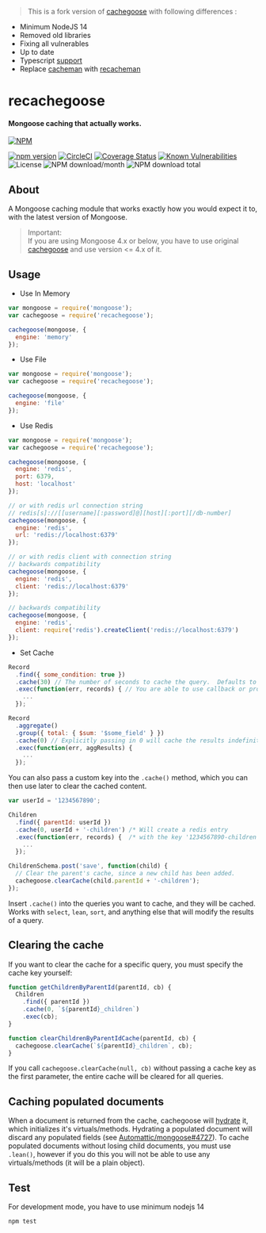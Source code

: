 > This is a fork version of [cachegoose](https://github.com/boblauer/cachegoose) with following differences :
- Minimum NodeJS 14
- Removed old libraries
- Fixing all vulnerables
- Up to date
- Typescript [support](https://github.com/xrip/cachegoose)
- Replace [cacheman](https://github.com/cayasso/cacheman) with [recacheman](https://github.com/aalfiann/recacheman)

# recachegoose #

#### Mongoose caching that actually works. ####

[![NPM](https://nodei.co/npm/recachegoose.png?downloads=true&downloadRank=true&stars=true)](https://nodei.co/npm/recachegoose/)  
  
[![npm version](https://img.shields.io/npm/v/recachegoose.svg?style=flat-square)](https://www.npmjs.org/package/recachegoose)
[![CircleCI](https://dl.circleci.com/status-badge/img/gh/aalfiann/recachegoose/tree/master.svg?style=svg)](https://dl.circleci.com/status-badge/redirect/gh/aalfiann/recachegoose/tree/master)
[![Coverage Status](https://coveralls.io/repos/github/aalfiann/recachegoose/badge.svg?branch=master)](https://coveralls.io/github/aalfiann/recachegoose?branch=master)
[![Known Vulnerabilities](https://snyk.io//test/github/aalfiann/recachegoose/badge.svg?targetFile=package.json)](https://snyk.io//test/github/aalfiann/recachegoose?targetFile=package.json)
![License](https://img.shields.io/npm/l/recachegoose)
![NPM download/month](https://img.shields.io/npm/dm/recachegoose.svg)
![NPM download total](https://img.shields.io/npm/dt/recachegoose.svg)  

## About ##

A Mongoose caching module that works exactly how you would expect it to, with the latest version of Mongoose.

> Important:  
  If you are using Mongoose 4.x or below, you have to use original [cachegoose](https://github.com/boblauer/cachegoose) and use version <= 4.x of it.



## Usage ##

- Use In Memory
```javascript
var mongoose = require('mongoose');
var cachegoose = require('recachegoose');

cachegoose(mongoose, {
  engine: 'memory'
});
```

- Use File
```javascript
var mongoose = require('mongoose');
var cachegoose = require('recachegoose');

cachegoose(mongoose, {
  engine: 'file'
});
```

- Use Redis
```javascript
var mongoose = require('mongoose');
var cachegoose = require('recachegoose');

cachegoose(mongoose, {
  engine: 'redis',
  port: 6379,
  host: 'localhost'
});

// or with redis url connection string
// redis[s]://[[username][:password]@][host][:port][/db-number]
cachegoose(mongoose, {
  engine: 'redis',
  url: 'redis://localhost:6379'
});

// or with redis client with connection string
// backwards compatibility
cachegoose(mongoose, {
  engine: 'redis',
  client: 'redis://localhost:6379'
});

// backwards compatibility
cachegoose(mongoose, {
  engine: 'redis',
  client: require('redis').createClient('redis://localhost:6379')
});
```

- Set Cache
```js
Record
  .find({ some_condition: true })
  .cache(30) // The number of seconds to cache the query.  Defaults to 60 seconds.
  .exec(function(err, records) { // You are able to use callback or promise
    ...
  });

Record
  .aggregate()
  .group({ total: { $sum: '$some_field' } })
  .cache(0) // Explicitly passing in 0 will cache the results indefinitely.
  .exec(function(err, aggResults) {
    ...
  });
```

You can also pass a custom key into the `.cache()` method, which you can then use later to clear the cached content.

```javascript
var userId = '1234567890';

Children
  .find({ parentId: userId })
  .cache(0, userId + '-children') /* Will create a redis entry          */
  .exec(function(err, records) {  /* with the key '1234567890-children' */
    ...
  });

ChildrenSchema.post('save', function(child) {
  // Clear the parent's cache, since a new child has been added.
  cachegoose.clearCache(child.parentId + '-children');
});
```

Insert `.cache()` into the queries you want to cache, and they will be cached.  Works with `select`, `lean`, `sort`, and anything else that will modify the results of a query.

## Clearing the cache ##

If you want to clear the cache for a specific query, you must specify the cache key yourself:

```js
function getChildrenByParentId(parentId, cb) {
  Children
    .find({ parentId })
    .cache(0, `${parentId}_children`)
    .exec(cb);
}

function clearChildrenByParentIdCache(parentId, cb) {
  cachegoose.clearCache(`${parentId}_children`, cb);
}
```

If you call `cachegoose.clearCache(null, cb)` without passing a cache key as the first parameter, the entire cache will be cleared for all queries.

## Caching populated documents ##

When a document is returned from the cache, cachegoose will [hydrate](http://mongoosejs.com/docs/api.html#model_Model.hydrate) it, which initializes it's virtuals/methods. Hydrating a populated document will discard any populated fields (see [Automattic/mongoose#4727](https://github.com/Automattic/mongoose/issues/4727)). To cache populated documents without losing child documents, you must use `.lean()`, however if you do this you will not be able to use any virtuals/methods (it will be a plain object).

## Test ##
For development mode, you have to use minimum nodejs 14
```
npm test
```